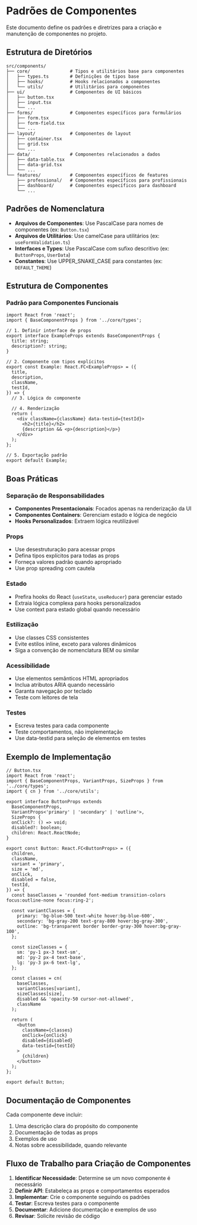 # Padrões de Componentes

Este documento define os padrões e diretrizes para a criação e manutenção de componentes no projeto.

## Estrutura de Diretórios

```
src/components/
├── core/               # Tipos e utilitários base para componentes
│   ├── types.ts        # Definições de tipos base
│   ├── hooks/          # Hooks relacionados a componentes
│   └── utils/          # Utilitários para componentes
├── ui/                 # Componentes de UI básicos
│   ├── button.tsx
│   ├── input.tsx
│   └── ...
├── forms/              # Componentes específicos para formulários
│   ├── form.tsx
│   ├── form-field.tsx
│   └── ...
├── layout/             # Componentes de layout
│   ├── container.tsx
│   ├── grid.tsx
│   └── ...
├── data/               # Componentes relacionados a dados
│   ├── data-table.tsx
│   ├── data-grid.tsx
│   └── ...
└── features/           # Componentes específicos de features
    ├── professional/   # Componentes específicos para profissionais
    ├── dashboard/      # Componentes específicos para dashboard
    └── ...
```

## Padrões de Nomenclatura

- **Arquivos de Componentes**: Use PascalCase para nomes de componentes (ex: `Button.tsx`)
- **Arquivos de Utilitários**: Use camelCase para utilitários (ex: `useFormValidation.ts`)
- **Interfaces e Types**: Use PascalCase com sufixo descritivo (ex: `ButtonProps`, `UserData`)
- **Constantes**: Use UPPER_SNAKE_CASE para constantes (ex: `DEFAULT_THEME`)

## Estrutura de Componentes

### Padrão para Componentes Funcionais

```tsx
import React from 'react';
import { BaseComponentProps } from '../core/types';

// 1. Definir interface de props
export interface ExampleProps extends BaseComponentProps {
  title: string;
  description?: string;
}

// 2. Componente com tipos explícitos
export const Example: React.FC<ExampleProps> = ({
  title,
  description,
  className,
  testId,
}) => {
  // 3. Lógica do componente

  // 4. Renderização
  return (
    <div className={className} data-testid={testId}>
      <h2>{title}</h2>
      {description && <p>{description}</p>}
    </div>
  );
};

// 5. Exportação padrão
export default Example;
```

## Boas Práticas

### Separação de Responsabilidades

- **Componentes Presentacionais**: Focados apenas na renderização da UI
- **Componentes Containers**: Gerenciam estado e lógica de negócio
- **Hooks Personalizados**: Extraem lógica reutilizável

### Props

- Use desestruturação para acessar props
- Defina tipos explícitos para todas as props
- Forneça valores padrão quando apropriado
- Use prop spreading com cautela

### Estado

- Prefira hooks do React (`useState`, `useReducer`) para gerenciar estado
- Extraia lógica complexa para hooks personalizados
- Use context para estado global quando necessário

### Estilização

- Use classes CSS consistentes
- Evite estilos inline, exceto para valores dinâmicos
- Siga a convenção de nomenclatura BEM ou similar

### Acessibilidade

- Use elementos semânticos HTML apropriados
- Inclua atributos ARIA quando necessário
- Garanta navegação por teclado
- Teste com leitores de tela

### Testes

- Escreva testes para cada componente
- Teste comportamentos, não implementação
- Use data-testid para seleção de elementos em testes

## Exemplo de Implementação

```tsx
// Button.tsx
import React from 'react';
import { BaseComponentProps, VariantProps, SizeProps } from '../core/types';
import { cn } from '../core/utils';

export interface ButtonProps extends 
  BaseComponentProps,
  VariantProps<'primary' | 'secondary' | 'outline'>,
  SizeProps {
  onClick?: () => void;
  disabled?: boolean;
  children: React.ReactNode;
}

export const Button: React.FC<ButtonProps> = ({
  children,
  className,
  variant = 'primary',
  size = 'md',
  onClick,
  disabled = false,
  testId,
}) => {
  const baseClasses = 'rounded font-medium transition-colors focus:outline-none focus:ring-2';
  
  const variantClasses = {
    primary: 'bg-blue-500 text-white hover:bg-blue-600',
    secondary: 'bg-gray-200 text-gray-800 hover:bg-gray-300',
    outline: 'bg-transparent border border-gray-300 hover:bg-gray-100',
  };
  
  const sizeClasses = {
    sm: 'py-1 px-3 text-sm',
    md: 'py-2 px-4 text-base',
    lg: 'py-3 px-6 text-lg',
  };
  
  const classes = cn(
    baseClasses,
    variantClasses[variant],
    sizeClasses[size],
    disabled && 'opacity-50 cursor-not-allowed',
    className
  );
  
  return (
    <button
      className={classes}
      onClick={onClick}
      disabled={disabled}
      data-testid={testId}
    >
      {children}
    </button>
  );
};

export default Button;
```

## Documentação de Componentes

Cada componente deve incluir:

1. Uma descrição clara do propósito do componente
2. Documentação de todas as props
3. Exemplos de uso
4. Notas sobre acessibilidade, quando relevante

## Fluxo de Trabalho para Criação de Componentes

1. **Identificar Necessidade**: Determine se um novo componente é necessário
2. **Definir API**: Estabeleça as props e comportamentos esperados
3. **Implementar**: Crie o componente seguindo os padrões
4. **Testar**: Escreva testes para o componente
5. **Documentar**: Adicione documentação e exemplos de uso
6. **Revisar**: Solicite revisão de código